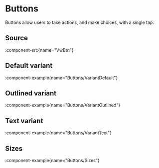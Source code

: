 # Buttons

Buttons allow users to take actions, and make choices, with a single tap.

## Source

:component-src{name="VwBtn"}

## Default variant

:component-example{name="Buttons/VariantDefault"}

## Outlined variant

:component-example{name="Buttons/VariantOutlined"}

## Text variant

:component-example{name="Buttons/VariantText"}

## Sizes

:component-example{name="Buttons/Sizes"}